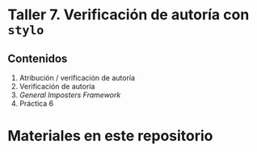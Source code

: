 # **Taller 7. Verificación de autoría con `stylo`**

## Contenidos

1. Atribución / verificación de autoría
2. Verificación de autoría
3. <i>General Imposters Framework</i>
4. Práctica 6

# Materiales en este repositorio
